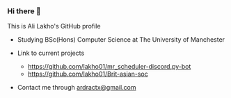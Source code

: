 ### Hi there 👋

This is Ali Lakho's GitHub profile

* Studying BSc(Hons) Computer Science at The University of Manchester
* Link to current projects
  * https://github.com/lakho01/mr_scheduler-discord.py-bot
  * https://github.com/lakho01/Brit-asian-soc

* Contact me through ardractx@gmail.com

<!--
**lakho01/lakho01** is a ✨ _special_ ✨ repository because its `README.md` (this file) appears on your GitHub profile.

Here are some ideas to get you started:

- 🔭 I’m currently working on ...
- 🌱 I’m currently learning ...
- 👯 I’m looking to collaborate on ...
- 🤔 I’m looking for help with ...
- 💬 Ask me about ...
- 📫 How to reach me: ...
- 😄 Pronouns: ...
- ⚡ Fun fact: ...
-->

